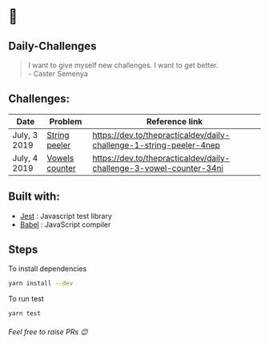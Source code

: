 # :muscle:

## Daily-Challenges

> I want to give myself new challenges. I want to get better. <br /> - Caster Semenya

## Challenges:

| Date         | Problem                                                                                              | Reference link                                                      |
| ------------ | ---------------------------------------------------------------------------------------------------- | ------------------------------------------------------------------- |
| July, 3 2019 | [String peeler](https://github.com/pranesh239/daily-challenges/blob/master/String/string-peeler.js)  | https://dev.to/thepracticaldev/daily-challenge-1-string-peeler-4nep |
| July, 4 2019 | [Vowels counter](https://github.com/pranesh239/daily-challenges/blob/master/String/vowel-counter.js) | https://dev.to/thepracticaldev/daily-challenge-3-vowel-counter-34ni |

## Built with:

- [Jest](https://jestjs.io/) : Javascript test library
- [Babel](https://babeljs.io/) : JavaScript compiler

## Steps

To install dependencies

```bash
yarn install --dev
```

To run test

```bash
yarn test
```

###### _Feel free to raise PRs_ :blush:
